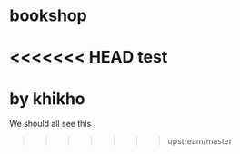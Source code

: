 bookshop
========
<<<<<<< HEAD
test
======
by khikho
=======
We should all see this
>>>>>>> upstream/master
